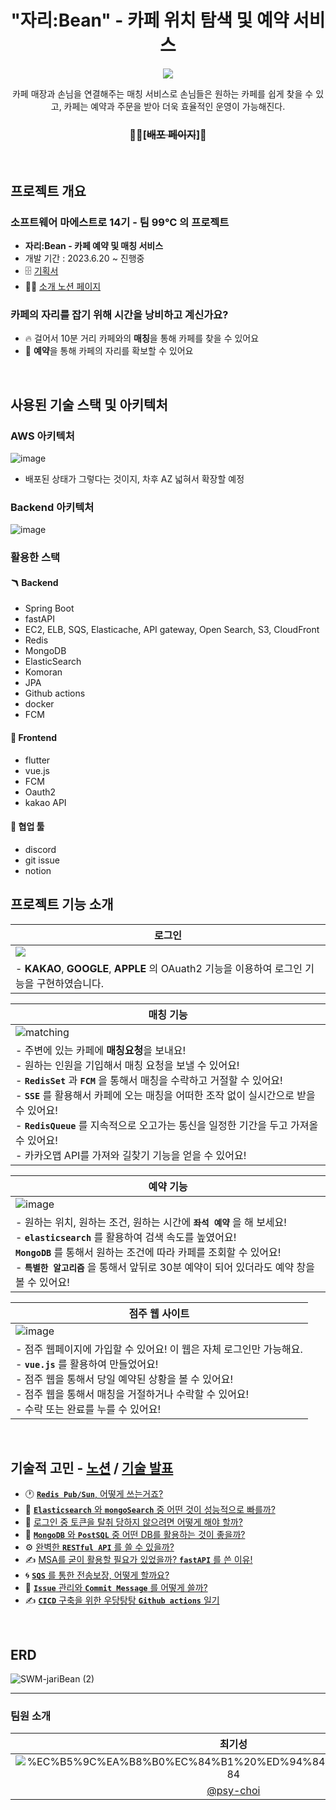 <div align=center>

# "자리:Bean" - 카페 위치 탐색 및 예약 서비스 
![](https://hackmd.io/_uploads/HykQw6Nsh.png)
    
카페 매장과 손님을 연결해주는 매칭 서비스로 손님들은 원하는 카페를 쉽게 찾을 수 있고, 카페는 예약과 주문을 받아 더욱 효율적인 운영이 가능해진다.

### 🙆‍♂️[~~배포 페이지~~]🙆‍
<br>
<div align=left>

## 프로젝트 개요
### 소프트웨어 마에스트로 14기 - 팀 99℃ 의 프로젝트
- **자리:Bean - 카페 예약 및 매칭 서비스**
- 개발 기간 : 2023.6.20 ~ 진행중
- 🗄 [ 기획서](https://lineno2.notion.site/d4f2664412df48b6b9412e57b21bf90a?pvs=4)
- 👩‍💻 [ 소개 노션 페이지](https://lineno2.notion.site/99-e3ec59eb3ab64b56a647f53837307cac?pvs=4)

### 카페의 자리를 잡기 위해 시간을 낭비하고 계신가요?
- 🔥 걸어서 10분 거리 카페와의 **매칭**을 통해 카페를 찾을 수 있어요
- 📒 **예약**을 통해 카페의 자리를 확보할 수 있어요
    


    
<br/>

## 사용된 기술 스택 및 아키텍처
### AWS 아키텍처
![image](https://github.com/SWM-99-degree/.github/assets/84831081/3b9c613d-111b-4c0c-8255-969087cc6cd4)

- 배포된 상태가 그렇다는 것이지, 차후 AZ 넓혀서 확장할 예정

### Backend 아키텍처
![image](https://github.com/SWM-99-degree/.github/assets/84831081/0d050e8a-d558-4805-b417-8e914260e3fc)

    

### 활용한 스택
#### 🪃 Backend
- Spring Boot
- fastAPI
- EC2, ELB, SQS, Elasticache, API gateway, Open Search, S3, CloudFront
- Redis
- MongoDB
- ElasticSearch
- Komoran
- JPA
- Github actions
- docker
- FCM
    
#### 🏈 Frontend
- flutter
- vue.js
- FCM
- Oauth2
- kakao API

#### 👥 협업 툴
- discord
- git issue
- notion



## 프로젝트 기능 소개
| 로그인 |
| - |
|  ![](https://hackmd.io/_uploads/HJjUjp4i2.png)|
| - **KAKAO**, **GOOGLE**, **APPLE** 의 OAuath2 기능을 이용하여 로그인 기능을 구현하였습니다. |

 | 매칭 기능 |
 | - |
 |![matching](https://hackmd.io/_uploads/BJsA5TEsh.png)|
 | - 주변에 있는 카페에 **매칭요청**을 보내요! <br> - 원하는 인원을 기입해서 매칭 요청을 보낼 수 있어요! <br> - **`RedisSet`** 과 **`FCM`** 을 통해서 매칭을 수락하고 거절할 수 있어요!   <br> - **`SSE`** 를 활용해서 카페에 오는 매칭을 어떠한 조작 없이 실시간으로 받을 수 있어요! <br> - **`RedisQueue`** 를 지속적으로 오고가는 통신을 일정한 기간을 두고 가져올 수 있어요! <br> - 카카오맵 API를 가져와 길찾기 기능을 얻을 수 있어요!|
 
 | 예약 기능 |
 | - |
 | ![image](https://github.com/SWM-99-degree/.github/assets/84831081/908a71f1-6659-4cf7-9a2f-97269bd02556) |
 | - 원하는 위치, 원하는 조건, 원하는 시간에 **`좌석 예약`** 을 해 보세요! <br> - **`elasticsearch`** 를 활용하여 검색 속도를 높였어요! <br> **`MongoDB`** 를 통해서 원하는 조건에 따라 카페를 조회할 수 있어요! <br> - **`특별한 알고리즘`** 을 통해서 앞뒤로 30분 예약이 되어 있더라도 예약 창을 볼 수 있어요! |
 

| 점주 웹 사이트 |
| - |
| ![image](https://github.com/SWM-99-degree/.github/assets/84831081/edc6c7a4-eced-4621-9c40-f77879cdc2a4) |
| - 점주 웹페이지에 가입할 수 있어요! 이 웹은 자체 로그인만 가능해요. <br> - **`vue.js`** 를 활용하여 만들었어요! <br> - 점주 웹을 통해서 당일 예약된 상황을 볼 수 있어요! <br> - 점주 웹을 통해서 매칭을 거절하거나 수락할 수 있어요! <br> - 수락 또는 완료를 누를 수 있어요! |


<br>

## 기술적 고민 - [노션](https://mikaniz.notion.site/127548b26c254f42bf85f8963f8fd2be?v=60b5863159d845cbb77a1c38fa231952) / [기술 발표](https://www.youtube.com/watch?v=A--cReu9rgE)
- 🕐 [**`Redis Pub/Sun`**, 어떻게 쓰는거죠?](https://psy-choi.tistory.com/40)
- 🎨 [**`Elasticsearch`** 와  **`mongoSearch`** 중 어떤 것이 성능적으로 빠를까?](https://psy-choi.tistory.com/33)
- 🔏 [로그인 중 토큰을 탈취 당하지 않으려면 어떻게 해야 할까?](https://mikaniz.notion.site/af770bf344f949bbaa9b3eda6cc2006c)
- 🚶 [**`MongoDB`** 와 **`PostSQL`** 중 어떤 DB를 활용하는 것이 좋을까? ](https://mikaniz.notion.site/Raw-Query-c66a2b0b0e6f4db692d78db72cc308f5)
- ⚙️ [완벽한 **`RESTful API`** 를 쓸 수 있을까?](https://mikaniz.notion.site/RESTful-API-2aa885e4362e41d786492515d6e0f834)
- ✍️ [MSA를 굳이 활용할 필요가 있었을까? **`fastAPI`** 를 쓴 이유!](https://mikaniz.notion.site/LOG-550b280e89fc46f184f4d44e7691837d)
- 🌀 [**`SQS`** 를 통한 전송보장, 어떻게 할까요?](https://psy-choi.tistory.com/44)
- 🎫 [**`Issue`** 관리와 **`Commit Message`** 를 어떻게 쓸까?](https://psy-choi.tistory.com/45)
- ✍️ [**`CICD`** 구축을 위한 우당탕탕 **`Github actions`** 일기](https://psy-choi.tistory.com/28)

<br>

## ERD
![SWM-jariBean (2)](https://github.com/SWM-99-degree/jariBean/assets/85926257/5dd25374-7443-4c90-8997-a04bf7fa27c5)
<br>

<hr>



### 팀원 소개
|최기성|김상현|이호선|
|:---:|:---:|:---:|
|![%EC%B5%9C%EA%B8%B0%EC%84%B1%20%ED%94%84%EB%A1%9C%ED%95%84](https://github.com/SWM-99-degree/.github/assets/84831081/de57e7ef-c40a-4041-8063-a99d50b82e2a?width=50)|![Untitled](https://github.com/SWM-99-degree/.github/assets/84831081/35c44282-1dbb-4cec-b843-c0686b6db237)|![Untitled-2](https://github.com/SWM-99-degree/.github/assets/84831081/6a060570-3ee8-4d14-87b6-d0ba90bbc5eb)|
|[@psy-choi](https://github.com/psy-choi)|[@isayaksh](https://github.com/isayaksh)|[@LineNo2](https://github.com/LineNo2)|[@high2092](https://github.com/high2092)|
